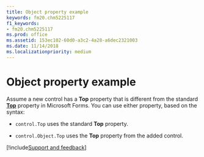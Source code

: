 ```yaml
---
title: Object property example
keywords: fm20.chm5225117
f1_keywords:
- fm20.chm5225117
ms.prod: office
ms.assetid: 153ec102-60d0-a3c2-4a28-a6dec2321003
ms.date: 11/14/2018
ms.localizationpriority: medium
---
```



# Object property example

Assume a new control has a **Top** property that is different from the standard **[Top](left-top-properties.md)** property in Microsoft Forms. You can use either property, based on the syntax:

-  `control.Top` uses the standard **Top** property.
    
-  `control.Object.Top` uses the **Top** property from the added control.

[!include[Support and feedback](~/includes/feedback-boilerplate.md)]